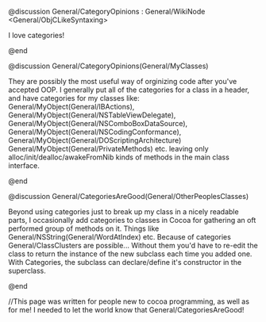 @discussion General/CategoryOpinions : General/WikiNode <General/ObjCLikeSyntaxing>

I love categories!

@end

@discussion General/CategoryOpinions(General/MyClasses)

They are possibly the most useful way of orginizing code after you've accepted OOP.  I generally put all of the categories for a class in a header, and have categories for my classes like: General/MyObject(General/IBActions), General/MyObject(General/NSTableViewDelegate), General/MyObject(General/NSComboBoxDataSource), General/MyObject(General/NSCodingConformance), General/MyObject(General/DOScriptingArchitecture) General/MyObject(General/PrivateMethods) etc. leaving only alloc/init/dealloc/awakeFromNib kinds of methods in the main class interface. 

@end

@discussion General/CategoriesAreGood(General/OtherPeoplesClasses)

Beyond using categories just to break up my class in a nicely readable parts, I occasionally add categories to classes in Cocoa for gathering an oft performed group of methods on it.  Things like General/NSString(General/WordAtIndex) etc.   Because of categories General/ClassClusters are possible... Without them you'd have to re-edit the class to return the instance of the new subclass each time you added one.  With Categories, the subclass can declare/define it's constructor in the superclass.

@end

//This page was written for people new to cocoa programming, as well as for me! I needed to let the world know that General/CategoriesAreGood!